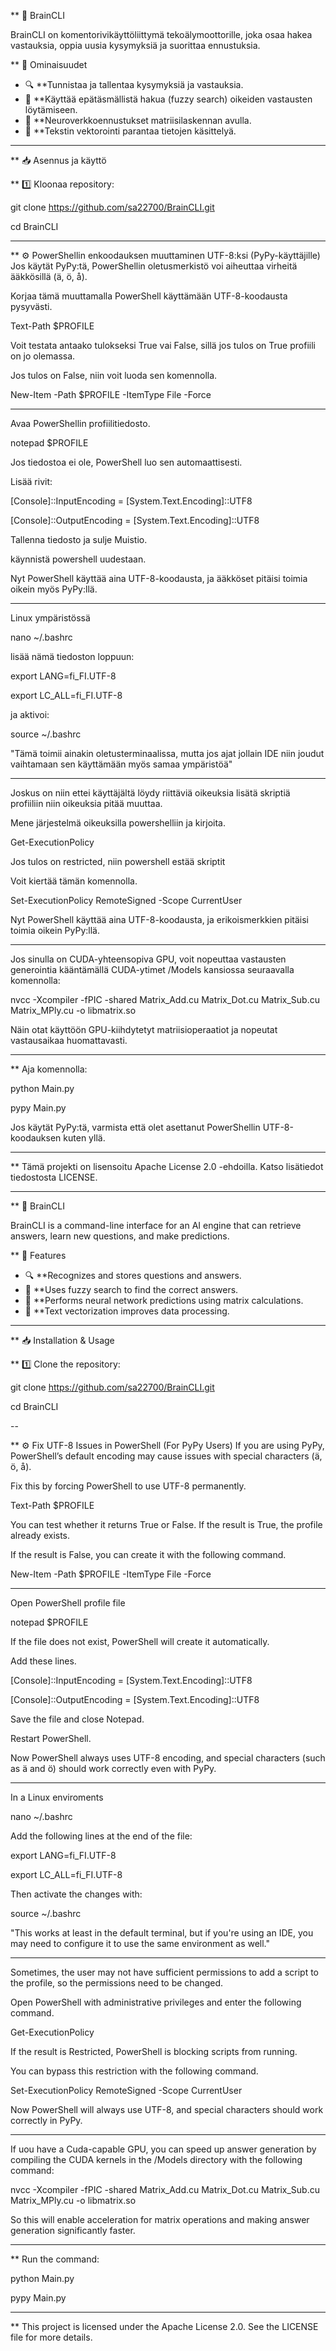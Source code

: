 ** 🧠 BrainCLI

BrainCLI on komentorivikäyttöliittymä tekoälymoottorille, joka osaa hakea vastauksia, oppia uusia kysymyksiä ja suorittaa ennustuksia.

** 🚀 Ominaisuudet
- 🔍 **Tunnistaa ja tallentaa kysymyksiä ja vastauksia.
- 🤖 **Käyttää epätäsmällistä hakua (fuzzy search) oikeiden vastausten löytämiseen.
- 🧮 **Neuroverkkoennustukset matriisilaskennan avulla.
- 📝 **Tekstin vektorointi parantaa tietojen käsittelyä.

---

** 📥 Asennus ja käyttö

** 1️⃣ Kloonaa repository:

git clone https://github.com/sa22700/BrainCLI.git

cd BrainCLI

---

** ⚙ PowerShellin enkoodauksen muuttaminen UTF-8:ksi (PyPy-käyttäjille)
Jos käytät PyPy:tä, PowerShellin oletusmerkistö voi aiheuttaa virheitä ääkkösillä (ä, ö, å).

Korjaa tämä muuttamalla PowerShell käyttämään UTF-8-koodausta pysyvästi.

Text-Path $PROFILE

Voit testata antaako tulokseksi True vai False, sillä jos tulos on True profiili on jo olemassa.

Jos tulos on False, niin voit luoda sen komennolla.

New-Item -Path $PROFILE -ItemType File -Force

---

Avaa PowerShellin profiilitiedosto.

notepad $PROFILE

Jos tiedostoa ei ole, PowerShell luo sen automaattisesti.

Lisää rivit:

[Console]::InputEncoding = [System.Text.Encoding]::UTF8

[Console]::OutputEncoding = [System.Text.Encoding]::UTF8

Tallenna tiedosto ja sulje Muistio.

käynnistä powershell uudestaan.

Nyt PowerShell käyttää aina UTF-8-koodausta, ja ääkköset pitäisi toimia oikein myös PyPy:llä.

---

Linux ympäristössä

nano ~/.bashrc

lisää nämä tiedoston loppuun:

export LANG=fi_FI.UTF-8

export LC_ALL=fi_FI.UTF-8

ja aktivoi:

source ~/.bashrc

"Tämä toimii ainakin oletusterminaalissa, mutta jos ajat jollain IDE niin joudut vaihtamaan sen käyttämään myös samaa ympäristöä"

---

Joskus on niin ettei käyttäjältä löydy riittäviä oikeuksia lisätä skriptiä profiiliin niin oikeuksia pitää muuttaa.

Mene järjestelmä oikeuksilla powershelliin ja kirjoita.

Get-ExecutionPolicy

Jos tulos on restricted, niin powershell estää skriptit

Voit kiertää tämän komennolla.

Set-ExecutionPolicy RemoteSigned -Scope CurrentUser

Nyt PowerShell käyttää aina UTF-8-koodausta, ja erikoismerkkien pitäisi toimia oikein PyPy:llä.

---

Jos sinulla on CUDA-yhteensopiva GPU, voit nopeuttaa vastausten generointia kääntämällä
CUDA-ytimet /Models kansiossa seuraavalla komennolla:

nvcc -Xcompiler -fPIC -shared Matrix_Add.cu Matrix_Dot.cu Matrix_Sub.cu Matrix_MPly.cu -o libmatrix.so

Näin otat käyttöön GPU-kiihdytetyt matriisioperaatiot ja nopeutat vastausaikaa huomattavasti.

---

** Aja komennolla:

python Main.py

pypy Main.py

Jos käytät PyPy:tä, varmista että olet asettanut PowerShellin UTF-8-koodauksen kuten yllä.

---

** Tämä projekti on lisensoitu Apache License 2.0 -ehdoilla.
Katso lisätiedot tiedostosta LICENSE.

------------------------------------------------------------------------------------------------------------------------------------------------------------------------

** 🧠 BrainCLI

BrainCLI is a command-line interface for an AI engine that can retrieve answers, learn new questions, and make predictions.

** 🚀 Features
- 🔍 **Recognizes and stores questions and answers.
- 🤖 **Uses fuzzy search to find the correct answers.
- 🧮 **Performs neural network predictions using matrix calculations.
- 📝 **Text vectorization improves data processing.

---

** 📥 Installation & Usage

** 1️⃣ Clone the repository:

git clone https://github.com/sa22700/BrainCLI.git

cd BrainCLI

--

** ⚙ Fix UTF-8 Issues in PowerShell (For PyPy Users)
If you are using PyPy, PowerShell’s default encoding may cause issues with special characters (ä, ö, å).

Fix this by forcing PowerShell to use UTF-8 permanently.

Text-Path $PROFILE

You can test whether it returns True or False. If the result is True, the profile already exists.

If the result is False, you can create it with the following command.

New-Item -Path $PROFILE -ItemType File -Force

---

Open PowerShell profile file

notepad $PROFILE

If the file does not exist, PowerShell will create it automatically.

Add these lines.

[Console]::InputEncoding = [System.Text.Encoding]::UTF8

[Console]::OutputEncoding = [System.Text.Encoding]::UTF8

Save the file and close Notepad.

Restart PowerShell.

Now PowerShell always uses UTF-8 encoding, and special characters (such as ä and ö) should work correctly even with PyPy.

---

In a Linux enviroments

nano ~/.bashrc

Add the following lines at the end of the file:

export LANG=fi_FI.UTF-8

export LC_ALL=fi_FI.UTF-8

Then activate the changes with:

source ~/.bashrc

"This works at least in the default terminal, but if you're using an IDE, you may need to configure it to use the same environment as well."

---

Sometimes, the user may not have sufficient permissions to add a script to the profile, so the permissions need to be changed.

Open PowerShell with administrative privileges and enter the following command.

Get-ExecutionPolicy

If the result is Restricted, PowerShell is blocking scripts from running.

You can bypass this restriction with the following command.

Set-ExecutionPolicy RemoteSigned -Scope CurrentUser

Now PowerShell will always use UTF-8, and special characters should work correctly in PyPy.

---

If uou have a Cuda-capable GPU, you can speed up answer generation by compiling the CUDA
kernels in the /Models directory with the following command:

nvcc -Xcompiler -fPIC -shared Matrix_Add.cu Matrix_Dot.cu Matrix_Sub.cu Matrix_MPly.cu -o libmatrix.so

So this will enable acceleration for matrix operations and making answer generation 
significantly faster.

---

** Run the command:

python Main.py

pypy Main.py

---

** This project is licensed under the Apache License 2.0.
See the LICENSE file for more details.
